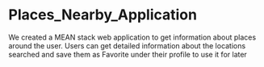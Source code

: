 # Places_Nearby_Application
We created a MEAN stack web application to get information about places around the user. Users can get detailed information about the locations searched and save them as Favorite under their profile to use it for later 
